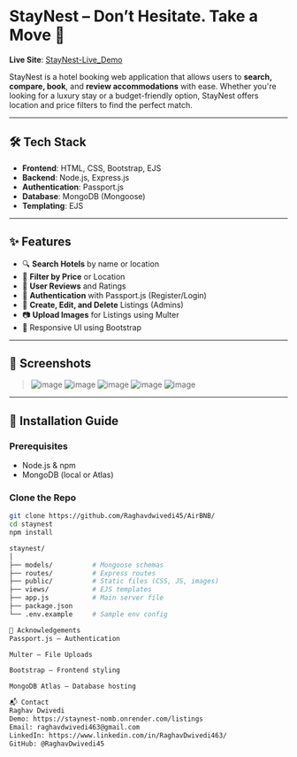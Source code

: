 # StayNest – Don’t Hesitate. Take a Move 🏨
**Live Site**: [StayNest-Live_Demo](https://staynest-nomb.onrender.com/listings)

StayNest is a hotel booking web application that allows users to **search, compare, book**, and **review accommodations** with ease. Whether you're looking for a luxury stay or a budget-friendly option, StayNest offers location and price filters to find the perfect match.

---

## 🛠️ Tech Stack

- **Frontend**: HTML, CSS, Bootstrap, EJS
- **Backend**: Node.js, Express.js
- **Authentication**: Passport.js
- **Database**: MongoDB (Mongoose)
- **Templating**: EJS

---

## ✨ Features

- 🔍 **Search Hotels** by name or location  
- 📍 **Filter by Price** or Location  
- 📝 **User Reviews** and Ratings  
- 🔐 **Authentication** with Passport.js (Register/Login)  
- 🏨 **Create, Edit, and Delete** Listings (Admins)  
- 📷 **Upload Images** for Listings using Multer  
- 🎨 Responsive UI using Bootstrap

---

## 📸 Screenshots

> ![image](https://github.com/user-attachments/assets/f82cb8a6-4ae5-4458-8636-5e810d5d5c62)
> ![image](https://github.com/user-attachments/assets/e8f0fbcf-bcd0-4156-a614-dd32a6727ea4)
> ![image](https://github.com/user-attachments/assets/eca9a4c1-d894-46f5-8cc8-d4c0bf767830)
> ![image](https://github.com/user-attachments/assets/9b0eb59b-4634-42e3-8111-5e2482a7d982)
> ![image](https://github.com/user-attachments/assets/7a0c2ae6-ed1c-48b3-9aba-7396b8bb4bb0)






---

## 🚀 Installation Guide

### Prerequisites

- Node.js & npm
- MongoDB (local or Atlas)

### Clone the Repo

```bash
git clone https://github.com/Raghavdwivedi45/AirBNB/
cd staynest
npm install

staynest/
│
├── models/          # Mongoose schemas
├── routes/          # Express routes
├── public/          # Static files (CSS, JS, images)
├── views/           # EJS templates
├── app.js           # Main server file
├── package.json     
└── .env.example     # Sample env config

🙌 Acknowledgements
Passport.js – Authentication

Multer – File Uploads

Bootstrap – Frontend styling

MongoDB Atlas – Database hosting

📬 Contact
Raghav Dwivedi
Demo: https://staynest-nomb.onrender.com/listings
Email: raghavdwivedi463@gmail.com
LinkedIn: https://www.linkedin.com/in/RaghavDwivedi463/
GitHub: @RaghavDwivedi45
